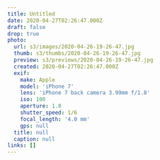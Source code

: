 ```yaml
---
title: Untitled
date: 2020-04-27T02:26:47.000Z
draft: false
drop: true
photo:
  url: s3/images/2020-04-26-19-26-47.jpg
  thumb: s3/thumbs/2020-04-26-19-26-47.jpg
  preview: s3/previews/2020-04-26-19-26-47.jpg
  created: 2020-04-27T02:26:47.000Z
  exif:
    make: Apple
    model: 'iPhone 7'
    lens: 'iPhone 7 back camera 3.99mm f/1.8'
    iso: 100
    aperture: 1.8
    shutter_speed: 1/6
    focal_length: '4.0 mm'
    gps: null
  title: null
  caption: null
links: []
---
```

